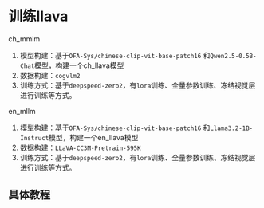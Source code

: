 # 训练llava
ch_mmlm
1. 模型构建：基于`OFA-Sys/chinese-clip-vit-base-patch16` 和`Qwen2.5-0.5B-Chat`模型，构建一个ch_llava模型
2. 数据构建：`cogvlm2`
3. 训练方式：基于`deepspeed-zero2`，有`lora`训练、全量参数训练、冻结视觉层进行训练等方式。

en_mllm
1. 模型构建：基于`OFA-Sys/chinese-clip-vit-base-patch16` 和`Llama3.2-1B-Instruct`模型，构建一个en_llava模型
2. 数据构建：`LLaVA-CC3M-Pretrain-595K`
3. 训练方式：基于`deepspeed-zero2`，有`lora`训练、全量参数训练、冻结视觉层进行训练等方式。
## 具体教程


